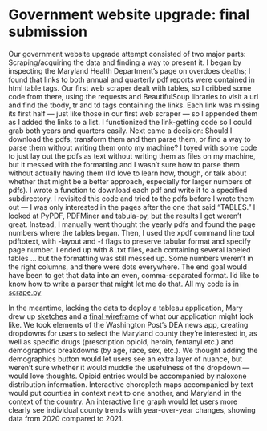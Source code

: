 # Government website upgrade: final submission

Our government website upgrade attempt consisted of two major parts: Scraping/acquiring the data and finding a way to present it. I began by inspecting the Maryland Health Department’s page on overdoes deaths; I found that links to both annual and quarterly pdf reports were contained in html table tags. Our first web scraper dealt with tables, so I cribbed some code from there, using the requests and BeautifulSoup libraries to visit a url and find the tbody, tr and td tags containing the links. Each link was missing its first half — just like those in our first web scraper — so I appended them as I added the links to a list. I functionized the link-getting code so I could grab both years and quarters easily. Next came a decision: Should I download the pdfs, transform them and then parse them, or find a way to parse them without writing them onto my machine? I toyed with some code to just lay out the pdfs as text without writing them as files on my machine, but it messed with the formatting and I wasn’t sure how to parse them without actually having them (I’d love to learn how, though, or talk about whether that might be a better approach, especially for larger numbers of pdfs). I wrote a function to download each pdf and write it to a specified subdirectory. I revisited this code and tried to the pdfs before I wrote them out — I was only interested in the pages after the one that said “TABLES.” I looked at PyPDF, PDFMiner and tabula-py, but the results I got weren’t great. Instead, I manually went thought the yearly pdfs and found the page numbers where the tables began. Then, I used the xpdf command line tool pdftotext, with -layout and -f flags to preserve tabular format and specify page number. I ended up with 8 .txt files, each containing several labeled tables … but the formatting was still messed up. Some numbers weren’t in the right columns, and there were dots everywhere. The end goal would have been to get that data into an even, comma-separated format. I’d like to know how to write a parser that might let me do that. All my code is in [scrape.py](https://github.com/sahanasjay/gov-website-upgrade/blob/main/scrape.py) 

In the meantime, lacking the data to deploy a tableau application, Mary drew up [sketches](https://drive.google.com/file/d/1_Wdc3wGzyzUlM3Ulp-5qYpE1g4inXbfK/view?usp=sharing) and a [final wireframe](https://docs.google.com/drawings/d/1kN-aSRtbGq-c-W8HtOdph-LQ8vePJlvv7lqCKRFVyvo/edit?usp=sharing) of what our application might look like. We took elements of the Washington Post’s DEA news app, creating dropdowns for users to select the Maryland county they’re interested in, as well as specific drugs (prescription opioid, heroin, fentanyl etc.) and demographics breakdowns (by age, race, sex, etc.). We thought adding the demographics button would let users see an extra layer of nuance, but weren’t sure whether it would muddle the usefulness of the dropdown — would love thoughts. Opioid entries would be accompanied by naloxone distribution information. Interactive choropleth maps accompanied by text would put counties in context next to one another, and Maryland in the context of the country.  An interactive line graph would let users more clearly see individual county trends with year-over-year changes, showing data from 2020 compared to 2021.
